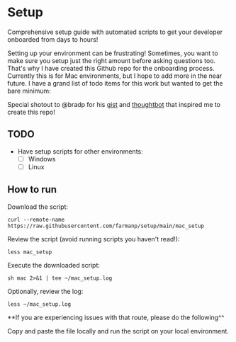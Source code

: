# Setup

Comprehensive setup guide with automated scripts to get your developer onboarded from days to hours!

Setting up your environment can be frustrating! Sometimes, you want to make sure you setup just the right amount before asking questions too. That's why I have created this Github repo for the onboarding process. Currently this is for Mac environments, but I hope to add more in the near future. I have a grand list of todo items for this work but wanted to get the bare minimum: 

Special shotout to @bradp for his [gist](https://gist.github.com/bradp/bea76b16d3325f5c47d4) and [thoughtbot](https://github.com/thoughtbot/laptop) that inspired me to create this repo! 


## TODO 
- Have setup scripts for other environments: 
  - [ ] Windows
  - [ ] Linux   

## How to run 

Download the script:

```
curl --remote-name https://raw.githubusercontent.com/farmanp/setup/main/mac_setup
```

Review the script (avoid running scripts you haven't read!):

```
less mac_setup
```

Execute the downloaded script:

```
sh mac 2>&1 | tee ~/mac_setup.log
```

Optionally, review the log:

```
less ~/mac_setup.log
```

**If you are experiencing issues with that route, please do the following^^

Copy and paste the file locally and run the script on your local environment. 
